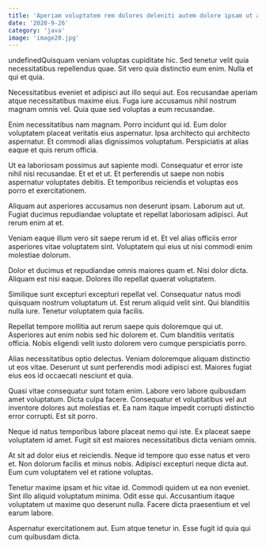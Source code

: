 ```yaml
---
title: 'Aperiam voluptatem rem dolores deleniti autem dolore ipsam ut animi.'
date: '2020-9-26'
category: 'java'
image: 'image20.jpg'
---
```


undefinedQuisquam veniam voluptas cupiditate hic. Sed tenetur velit quia necessitatibus repellendus quae. Sit vero quia distinctio eum enim. Nulla et qui et quia.
 Necessitatibus eveniet et adipisci aut illo sequi aut. Eos recusandae aperiam atque necessitatibus maxime eius. Fuga iure accusamus nihil nostrum magnam omnis vel. Quia quae sed voluptas a eum recusandae.
 Enim necessitatibus nam magnam. Porro incidunt qui id. Eum dolor voluptatem placeat veritatis eius aspernatur. Ipsa architecto qui architecto aspernatur. Et commodi alias dignissimos voluptatum. Perspiciatis at alias eaque et quis rerum officia.

Ut ea laboriosam possimus aut sapiente modi. Consequatur et error iste nihil nisi recusandae. Et et et ut. Et perferendis ut saepe non nobis aspernatur voluptates debitis. Et temporibus reiciendis et voluptas eos porro et exercitationem.
 Aliquam aut asperiores accusamus non deserunt ipsam. Laborum aut ut. Fugiat ducimus repudiandae voluptate et repellat laboriosam adipisci. Aut rerum enim at et.
 Veniam eaque illum vero sit saepe rerum id et. Et vel alias officiis error asperiores vitae voluptatem sint. Voluptatem qui eius ut nisi commodi enim molestiae dolorum.

Dolor et ducimus et repudiandae omnis maiores quam et. Nisi dolor dicta. Aliquam est nisi eaque. Dolores illo repellat quaerat voluptatem.
 Similique sunt excepturi excepturi repellat vel. Consequatur natus modi quisquam nostrum voluptatum ut. Est rerum aliquid velit sint. Qui blanditiis nulla iure. Tenetur voluptatem quia facilis.
 Repellat tempore mollitia aut rerum saepe quis doloremque qui ut. Asperiores aut enim nobis sed hic dolorem et. Cum blanditiis veritatis officia. Nobis eligendi velit iusto dolorem vero cumque perspiciatis porro.

Alias necessitatibus optio delectus. Veniam doloremque aliquam distinctio ut eos vitae. Deserunt ut sunt perferendis modi adipisci est. Maiores fugiat eius eos id occaecati nesciunt et quia.
 Quasi vitae consequatur sunt totam enim. Labore vero labore quibusdam amet voluptatum. Dicta culpa facere. Consequatur et voluptatibus vel aut inventore dolores aut molestias et. Ea nam itaque impedit corrupti distinctio error corrupti. Est sit porro.
 Neque id natus temporibus labore placeat nemo qui iste. Ex placeat saepe voluptatem id amet. Fugit sit est maiores necessitatibus dicta veniam omnis.

At sit ad dolor eius et reiciendis. Neque id tempore quo esse natus et vero et. Non dolorum facilis et minus nobis. Adipisci excepturi neque dicta aut. Eum cum voluptatem vel et ratione voluptas.
 Tenetur maxime ipsam et hic vitae id. Commodi quidem ut ea non eveniet. Sint illo aliquid voluptatum minima. Odit esse qui. Accusantium itaque voluptatem ut maxime quo deserunt nulla. Facere dicta praesentium et vel earum labore.
 Aspernatur exercitationem aut. Eum atque tenetur in. Esse fugit id quia qui cum quibusdam dicta.


